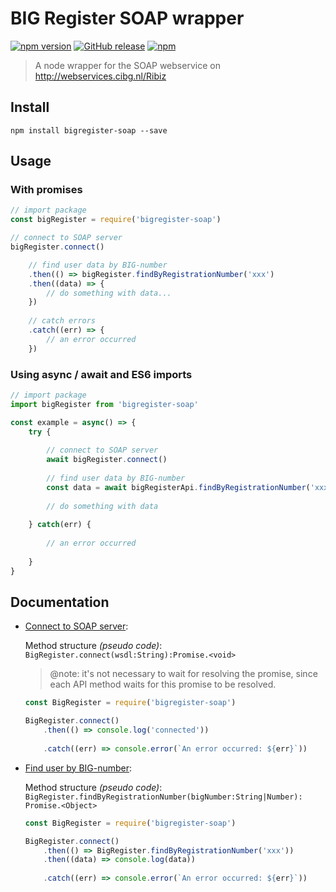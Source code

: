 # BIG Register SOAP wrapper

[![npm version](https://badge.fury.io/js/bigregister-soap.svg)](https://badge.fury.io/js/bigregister-soap)
[![GitHub release](https://img.shields.io/github/release/ferrybrouwer/bigregister-soap.svg)](https://github.com/ferrybrouwer/bigregister-soap)
[![npm](https://img.shields.io/npm/dt/bigregister-soap.svg)](https://www.npmjs.com/package/bigregister-soap)

> A node wrapper for the SOAP webservice on http://webservices.cibg.nl/Ribiz


## Install

```shell
npm install bigregister-soap --save
```


## Usage

### With promises

```javascript
// import package
const bigRegister = require('bigregister-soap')

// connect to SOAP server
bigRegister.connect()

	// find user data by BIG-number
	.then(() => bigRegister.findByRegistrationNumber('xxx')
	.then((data) => {
        // do something with data... 	
	})
	
	// catch errors
	.catch((err) => {
        // an error occurred	
	})
```

### Using async / await and ES6 imports

```javascript
// import package
import bigRegister from 'bigregister-soap'

const example = async() => {
    try {
    	
    	// connect to SOAP server
    	await bigRegister.connect()
    
    	// find user data by BIG-number
        const data = await bigRegisterApi.findByRegistrationNumber('xxx')
        
        // do something with data
        
    } catch(err) {
        
        // an error occurred
        
    }
}
```

## Documentation

- <u>Connect to SOAP server</u>:

	Method structure _(pseudo code)_:<br />
	`BigRegister.connect(wsdl:String):Promise.<void>`
	
	> @note: it's not necessary to wait for resolving the promise, since each API method waits for this promise to be resolved.
		
	```javascript
	const BigRegister = require('bigregister-soap')
	
	BigRegister.connect()
		.then(() => console.log('connected'))
		
		.catch((err) => console.error(`An error occurred: ${err}`))
	```
	
	
- <u>Find user by BIG-number</u>:

	Method structure _(pseudo code)_:<br />
	`BigRegister.findByRegistrationNumber(bigNumber:String|Number): Promise.<Object>`
	
	```javascript
	const BigRegister = require('bigregister-soap')
	
	BigRegister.connect()
		.then(() => BigRegister.findByRegistrationNumber('xxx'))
		.then((data) => console.log(data))
		
		.catch((err) => console.error(`An error occurred: ${err}`))
	```
	